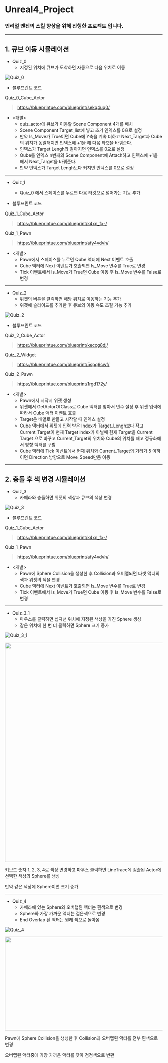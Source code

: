 # Unreal4_Project

### 언리얼 엔진의 스킬 향상을 위해 진행한 프로젝트 입니다.
***
## 1. 큐브 이동 시뮬레이션
- Quiz_0
  - 지정된 위치에 큐브가 도착하면 자동으로 다음 위치로 이동

![Quiz_0](https://github.com/nunnunnana/Unreal4_Project/assets/99165741/0f74f14b-7bdb-4a96-a2ee-7a7cc4fe11d2)

- 블루프린트 코드

Quiz_0_Cube_Actor
>https://blueprintue.com/blueprint/sekq4uq0/

- <개발>
  - quiz_actor에 큐브가 이동할 Scene Component 4개를 배치
  - Scene Component Target_list에 넣고 초기 인덱스를 0으로 설정
  - 만약 Is_Move가 True이면 Cube에 Y축을 계속 더하고 Next_Target과 Cube의 위치가 동일해지면  인덱스에 +1을 해 다음 타겟을 바꿔준다.
  - 인덱스가 Target Lengh와 같아지면 인덱스를 0으로 설정
  - Qube를 인덱스 n번째의 Scene Component에 Attach하고 인덱스에 +1을 해서 Next_Target을 바꿔준다.
  - 만약 인덱스가 Target Lengh보다 커지면 인덱스를 0으로 설정



---
- Quiz_1
  - Quiz_0 에서 스페이스를 누르면 다음 타깃으로 넘어가는 기능 추가


- 블루프린트 코드

Quiz_1_Cube_Actor
>https://blueprintue.com/blueprint/k4xn_fx-/

Quiz_1_Pawn
>https://blueprintue.com/blueprint/afy4vdvh/

- <개발>
  - Pawn에서 스페이스를 누르면 Qube 액터에 Next 이벤트 호출
  - Cube 액터에 Next 이벤트가 호출되면 Is_Move 변수를 True로 변경
  - Tick 이벤트에서 Is_Move가 True면 Cube 이동 후 Is_Move 변수를 False로 변경



---
- Quiz_2
  - 위젯의 버튼을 클릭하면 해당 위치로 이동하는 기능 추가
  - 위젯에 슬라이드를 추가한 후 큐브의 이동 속도 조절 기능 추가
 
![Quiz_2](https://github.com/nunnunnana/Unreal4_Project/assets/99165741/21a4a925-75f1-4186-b916-d903ec15e32d)

- 블루프린트 코드

Quiz_2_Cube_Actor
>https://blueprintue.com/blueprint/keccg8dj/

Quiz_2_Widget
>https://blueprintue.com/blueprint/5spq9cwf/

Quiz_2_Pawn
>https://blueprintue.com/blueprint/1rgd172y/

- <개발>
  - Pawn에서 시작시 위젯 생성
  - 위젯에서 GetActorOfClass로 Cube 액터를 찾아서 변수 설정 후 위젯 입력에 따라서 Cube 액터 이벤트 호출
  - Target은 배열로 만들고 시작할 때 인덱스 설정
  - Cube 액터에서 위젯에 입력 받은 Index가 Target_Lengh보다 작고 Current_Target이 현재 Target index가 아닐때
  현재 Target을 Current Target 으로 바꾸고 Current_Target의 위치와 Cube의 위치를 빼고 정규화해서 방향 벡터를 구함
  - Cube 액터에 Tick 이벤트에서 현재 위치와 Current_Target의 거리가 5 이하이면 Direction 방향으로 Move_Speed만큼 이동

 


***
## 2. 충돌 후 색 변경 시뮬레이션
- Quiz_3
  - 카메라와 충돌하면 위젯의 색상과 큐브의 색상 변경 

![Quiz_3](https://github.com/nunnunnana/Unreal4_Project/assets/99165741/d25fac35-e7b6-4a1e-9e79-bd9f13c72da2)

- 블루프린트 코드

Quiz_1_Cube_Actor
>https://blueprintue.com/blueprint/k4xn_fx-/

Quiz_1_Pawn
>https://blueprintue.com/blueprint/afy4vdvh/

- <개발>
  - Pawn에 Sphere Collision을 생성한 후 Collision과 오버랩되면 타겟 액터의 색과 위젯의 색을 변경
  - Cube 액터에 Next 이벤트가 호출되면 Is_Move 변수를 True로 변경
  - Tick 이벤트에서 Is_Move가 True면 Cube 이동 후 Is_Move 변수를 False로 변경


---
- Quiz_3_1
  - 마우스를 클릭하면 십자선 위치에 지정된 색상을 가진 Sphere 생성
  - 같은 위치에 한 번 더 클릭하면 Sphere 크기 증가

![Quiz_3_1](https://github.com/nunnunnana/Unreal4_Project/assets/99165741/d516ce35-ebeb-4dc3-a439-dff3c12369af)

<img src="https://github.com/nunnunnana/Unreal4_Project/assets/99165741/950968a0-0c4e-4930-ba5c-ab36d7e7867b.png" width="1200" height="700"/>

키보드 숫자 1, 2, 3, 4로 색상 변경하고 마우스 클릭하면 LineTrace에 검출된 Actor에 선택한 색상의 Sphere를 생성

만약 같은 색상에 Sphere이면 크기 증가



---
- Quiz_4
  - 카메라에 있는 Sphere와 오버랩된 액터는 흰색으로 변경
  - Sphere와 가장 가까운 액터는 검은색으로 변경
  - End Overlap 된 액터는 원래 색으로 돌아옴

![Quiz_4](https://github.com/nunnunnana/Unreal4_Project/assets/99165741/391e2da1-5796-421a-a902-3f73eee37ec0)

<img src="https://github.com/nunnunnana/Unreal4_Project/assets/99165741/aa7179ef-bf1c-4c1f-82ae-6b3f4e0c35c0.png" width="1200" height="300"/>

Pawn에 Sphere Collision을 생성한 후 Collision과 오버랩된 액터를 전부 흰색으로 변경

오버랩된 액터중에 가장 가까운 액터를 찾아 검정색으로 변환
